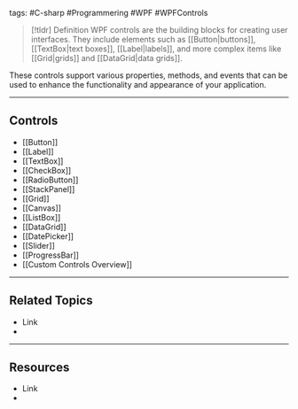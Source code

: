 tags: #C-sharp #Programmering #WPF #WPFControls

> [!tldr] Definition
> WPF controls are the building blocks for creating user interfaces. 
> They include elements such as [[Button|buttons]], [[TextBox|text boxes]], [[Label|labels]], and more complex items like [[Grid|grids]] and [[DataGrid|data grids]]. 

These controls support various properties, methods, and events that can be used to enhance the functionality and appearance of your application.

---

## Controls
- [[Button]]
- [[Label]]
- [[TextBox]]
- [[CheckBox]]
- [[RadioButton]]
- [[StackPanel]]
- [[Grid]]
- [[Canvas]]
- [[ListBox]]
- [[DataGrid]]
- [[DatePicker]]
- [[Slider]]
- [[ProgressBar]]
- [[Custom Controls Overview]]

---

## Related Topics
- Link
- 

---

## Resources
- Link
- 